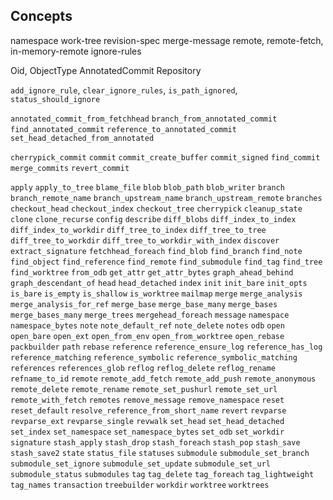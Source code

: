 Concepts
--------

namespace
work-tree
revision-spec
merge-message
remote, remote-fetch, in-memory-remote
ignore-rules

Oid, ObjectType
AnnotatedCommit
Repository

`add_ignore_rule`, `clear_ignore_rules`, `is_path_ignored`, `status_should_ignore`

`annotated_commit_from_fetchhead`
`branch_from_annotated_commit`
`find_annotated_commit`
`reference_to_annotated_commit`
`set_head_detached_from_annotated`

`cherrypick_commit`
`commit`
`commit_create_buffer`
`commit_signed`
`find_commit`
`merge_commits`
`revert_commit`

`apply`
`apply_to_tree`
`blame_file`
`blob`
`blob_path`
`blob_writer`
`branch`
`branch_remote_name`
`branch_upstream_name`
`branch_upstream_remote`
`branches`
`checkout_head`
`checkout_index`
`checkout_tree`
`cherrypick`
`cleanup_state`
`clone`
`clone_recurse`
`config`
`describe`
`diff_blobs`
`diff_index_to_index`
`diff_index_to_workdir`
`diff_tree_to_index`
`diff_tree_to_tree`
`diff_tree_to_workdir`
`diff_tree_to_workdir_with_index`
`discover`
`extract_signature`
`fetchhead_foreach`
`find_blob`
`find_branch`
`find_note`
`find_object`
`find_reference`
`find_remote`
`find_submodule`
`find_tag`
`find_tree`
`find_worktree`
`from_odb`
`get_attr`
`get_attr_bytes`
`graph_ahead_behind`
`graph_descendant_of`
`head`
`head_detached`
`index`
`init`
`init_bare`
`init_opts`
`is_bare`
`is_empty`
`is_shallow`
`is_worktree`
`mailmap`
`merge`
`merge_analysis`
`merge_analysis_for_ref`
`merge_base`
`merge_base_many`
`merge_bases`
`merge_bases_many`
`merge_trees`
`mergehead_foreach`
`message`
`namespace`
`namespace_bytes`
`note`
`note_default_ref`
`note_delete`
`notes`
`odb`
`open`
`open_bare`
`open_ext`
`open_from_env`
`open_from_worktree`
`open_rebase`
`packbuilder`
`path`
`rebase`
`reference`
`reference_ensure_log`
`reference_has_log`
`reference_matching`
`reference_symbolic`
`reference_symbolic_matching`
`references`
`references_glob`
`reflog`
`reflog_delete`
`reflog_rename`
`refname_to_id`
`remote`
`remote_add_fetch`
`remote_add_push`
`remote_anonymous`
`remote_delete`
`remote_rename`
`remote_set_pushurl`
`remote_set_url`
`remote_with_fetch`
`remotes`
`remove_message`
`remove_namespace`
`reset`
`reset_default`
`resolve_reference_from_short_name`
`revert`
`revparse`
`revparse_ext`
`revparse_single`
`revwalk`
`set_head`
`set_head_detached`
`set_index`
`set_namespace`
`set_namespace_bytes`
`set_odb`
`set_workdir`
`signature`
`stash_apply`
`stash_drop`
`stash_foreach`
`stash_pop`
`stash_save`
`stash_save2`
`state`
`status_file`
`statuses`
`submodule`
`submodule_set_branch`
`submodule_set_ignore`
`submodule_set_update`
`submodule_set_url`
`submodule_status`
`submodules`
`tag`
`tag_delete`
`tag_foreach`
`tag_lightweight`
`tag_names`
`transaction`
`treebuilder`
`workdir`
`worktree`
`worktrees`
